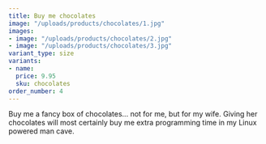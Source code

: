```yaml
---
title: Buy me chocolates
image: "/uploads/products/chocolates/1.jpg"
images:
- image: "/uploads/products/chocolates/2.jpg"
- image: "/uploads/products/chocolates/3.jpg"
variant_type: size
variants:
- name: 
  price: 9.95
  sku: chocolates
order_number: 4
---
```


Buy me a fancy box of chocolates... not for me, but for my wife. Giving her chocolates will most certainly buy me extra programming time in my Linux powered man cave.
